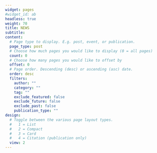 ```yaml
---
widget: pages
#widget_id: ab
headless: true
weight: 70
title: NEWS
subtitle: 
content:
  # Page type to display. E.g. post, event, or publication.
  page_type: post
  # Choose how much pages you would like to display (0 = all pages)
  count: 0
  # Choose how many pages you would like to offset by
  offset: 0
  # Page order. Descending (desc) or ascending (asc) date.
  order: desc
  filters:
    author: ""
    category: ""
    tag: ""
    exclude_featured: false
    exclude_future: false
    exclude_past: false
    publication_type: ""
design:
  # Toggle between the various page layout types.
  #   1 = List
  #   2 = Compact
  #   3 = Card
  #   4 = Citation (publication only)
  view: 2
---
```

